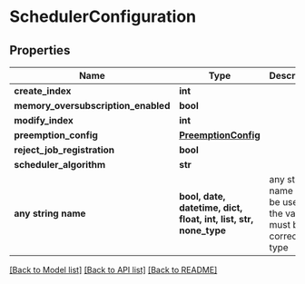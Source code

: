 # SchedulerConfiguration


## Properties
Name | Type | Description | Notes
------------ | ------------- | ------------- | -------------
**create_index** | **int** |  | [optional] 
**memory_oversubscription_enabled** | **bool** |  | [optional] 
**modify_index** | **int** |  | [optional] 
**preemption_config** | [**PreemptionConfig**](PreemptionConfig.md) |  | [optional] 
**reject_job_registration** | **bool** |  | [optional] 
**scheduler_algorithm** | **str** |  | [optional] 
**any string name** | **bool, date, datetime, dict, float, int, list, str, none_type** | any string name can be used but the value must be the correct type | [optional]

[[Back to Model list]](../README.md#documentation-for-models) [[Back to API list]](../README.md#documentation-for-api-endpoints) [[Back to README]](../README.md)


